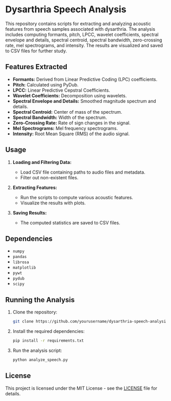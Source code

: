 # Dysarthria Speech Analysis

This repository contains scripts for extracting and analyzing acoustic features from speech samples associated with dysarthria. The analysis includes computing formants, pitch, LPCC, wavelet coefficients, spectral envelope and details, spectral centroid, spectral bandwidth, zero-crossing rate, mel spectrograms, and intensity. The results are visualized and saved to CSV files for further study.

## Features Extracted

- **Formants:** Derived from Linear Predictive Coding (LPC) coefficients.
- **Pitch:** Calculated using PyDub.
- **LPCC:** Linear Predictive Cepstral Coefficients.
- **Wavelet Coefficients:** Decomposition using wavelets.
- **Spectral Envelope and Details:** Smoothed magnitude spectrum and details.
- **Spectral Centroid:** Center of mass of the spectrum.
- **Spectral Bandwidth:** Width of the spectrum.
- **Zero-Crossing Rate:** Rate of sign changes in the signal.
- **Mel Spectrograms:** Mel frequency spectrograms.
- **Intensity:** Root Mean Square (RMS) of the audio signal.

## Usage

1. **Loading and Filtering Data:**
    - Load CSV file containing paths to audio files and metadata.
    - Filter out non-existent files.

2. **Extracting Features:**
    - Run the scripts to compute various acoustic features.
    - Visualize the results with plots.

3. **Saving Results:**
    - The computed statistics are saved to CSV files.

## Dependencies

- `numpy`
- `pandas`
- `librosa`
- `matplotlib`
- `pywt`
- `pydub`
- `scipy`

## Running the Analysis

1. Clone the repository:
    ```bash
    git clone https://github.com/yourusername/dysarthria-speech-analysis.git
    ```

2. Install the required dependencies:
    ```bash
    pip install -r requirements.txt
    ```

3. Run the analysis script:
    ```bash
    python analyze_speech.py
    ```

## License

This project is licensed under the MIT License - see the [LICENSE](LICENSE) file for details.
